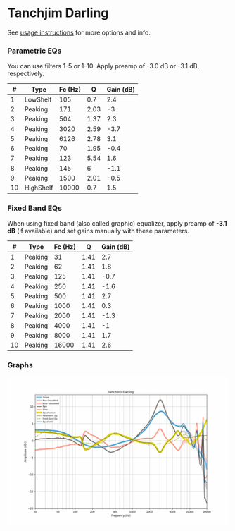# Tanchjim Darling
See [usage instructions](https://github.com/jaakkopasanen/AutoEq#usage) for more options and info.

### Parametric EQs
You can use filters 1-5 or 1-10. Apply preamp of -3.0 dB or -3.1 dB, respectively.

|   # | Type      |   Fc (Hz) |    Q |   Gain (dB) |
|-----|-----------|-----------|------|-------------|
|   1 | LowShelf  |       105 | 0.7  |         2.4 |
|   2 | Peaking   |       171 | 2.03 |        -3   |
|   3 | Peaking   |       504 | 1.37 |         2.3 |
|   4 | Peaking   |      3020 | 2.59 |        -3.7 |
|   5 | Peaking   |      6126 | 2.78 |         3.1 |
|   6 | Peaking   |        70 | 1.95 |        -0.4 |
|   7 | Peaking   |       123 | 5.54 |         1.6 |
|   8 | Peaking   |       145 | 6    |        -1.1 |
|   9 | Peaking   |      1500 | 2.01 |        -0.5 |
|  10 | HighShelf |     10000 | 0.7  |         1.5 |

### Fixed Band EQs
When using fixed band (also called graphic) equalizer, apply preamp of **-3.1 dB** (if available) and set gains manually with these parameters.

|   # | Type    |   Fc (Hz) |    Q |   Gain (dB) |
|-----|---------|-----------|------|-------------|
|   1 | Peaking |        31 | 1.41 |         2.7 |
|   2 | Peaking |        62 | 1.41 |         1.8 |
|   3 | Peaking |       125 | 1.41 |        -0.7 |
|   4 | Peaking |       250 | 1.41 |        -1.6 |
|   5 | Peaking |       500 | 1.41 |         2.7 |
|   6 | Peaking |      1000 | 1.41 |         0.3 |
|   7 | Peaking |      2000 | 1.41 |        -1.3 |
|   8 | Peaking |      4000 | 1.41 |        -1   |
|   9 | Peaking |      8000 | 1.41 |         1.7 |
|  10 | Peaking |     16000 | 1.41 |         2.6 |

### Graphs
![](./Tanchjim%20Darling.png)
